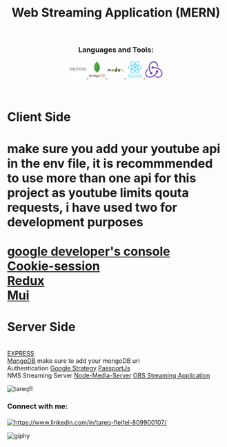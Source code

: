 <h1 align="center">Web Streaming Application (MERN)</h1>
<br/>
<h3 align="center">Languages and Tools:</h3>
<p align="center"> <a href="https://expressjs.com" target="_blank" rel="noreferrer"> <img src="https://raw.githubusercontent.com/devicons/devicon/master/icons/express/express-original-wordmark.svg" alt="express" width="40" height="40"/> </a> <a href="https://www.mongodb.com/" target="_blank" rel="noreferrer"> <img src="https://raw.githubusercontent.com/devicons/devicon/master/icons/mongodb/mongodb-original-wordmark.svg" alt="mongodb" width="40" height="40"/> </a> <a href="https://nodejs.org" target="_blank" rel="noreferrer"> <img src="https://raw.githubusercontent.com/devicons/devicon/master/icons/nodejs/nodejs-original-wordmark.svg" alt="nodejs" width="40" height="40"/> </a> <a href="https://reactjs.org/" target="_blank" rel="noreferrer"> <img src="https://raw.githubusercontent.com/devicons/devicon/master/icons/react/react-original-wordmark.svg" alt="react" width="40" height="40"/> </a> <a href="https://redux.js.org" target="_blank" rel="noreferrer"> <img src="https://raw.githubusercontent.com/devicons/devicon/master/icons/redux/redux-original.svg" alt="redux" width="40" height="40"/> </a> </p>
<br/>

<h1>Client Side<h1>
make sure you add your youtube api in the env file,
it is recommmended to use more than one  api for this project as youtube limits qouta requests,
i have used two for development purposes 
<br/>
<br/>
<a href=https://console.cloud.google.com/apis/dashboard?pli=1&project=twitchy-350209>google developer's console</a>
<br/>
<a href=https://www.npmjs.com/package/cookie-session>Cookie-session</a>
<br/>
<a href=https://redux.js.org/>Redux</a>
<br/>
<a href=https://mui.com/>Mui</a>


<h1>Server Side</h1>
<br/>
<a href=https://expressjs.com/>EXPRESS</a>
<br/>
<a href=https://www.mongodb.com/>MongoDB</a>
make sure to add your mongoDB uri
<br/>
Authentication
<a href=https://www.passportjs.org/concepts/authentication/google/>Google Strategy</a> <a href=https://www.passportjs.org/>PassportJs</a>
<br/>
NMS Streaming Server
<a href=https://www.npmjs.com/package/node-media-server>Node-Media-Server</a>
<a href=https://obsproject.com/>OBS Streaming Application</a>



<p align="left"> <img src="https://komarev.com/ghpvc/?username=tareqfl&label=Profile%20views&color=0e75b6&style=flat" alt="tareqfl" /> </p>

<h3 align="left">Connect with me:</h3>
<p align="left">
<a href="https://www.linkedin.com/in/tareq-fleifel-809900107/" target="blank"><img align="center" src="https://raw.githubusercontent.com/rahuldkjain/github-profile-readme-generator/master/src/images/icons/Social/linked-in-alt.svg" alt="https://www.linkedin.com/in/tareq-fleifel-809900107/" height="30" width="40" /></a>
</p>


![giphy](https://media2.giphy.com/media/K7guK5xuPTfCNegdin/giphy.gif?cid=ecf05e4714ae6d5a02ecf99d6a030b971f5ea2a01d5983b2&rid=giphy.gif&ct=g)

